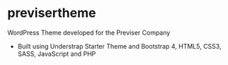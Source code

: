 # previsertheme
WordPress Theme developed for the Previser Company

- Built using Understrap Starter Theme and Bootstrap 4, HTML5, CSS3, SASS, JavaScript and PHP
